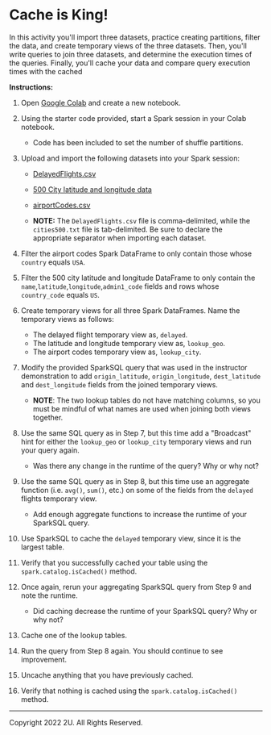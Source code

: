 # Cache is King!

In this activity you'll import three datasets, practice creating partitions, filter the data, and create temporary views of the three datasets. Then, you'll write queries to join three datasets, and determine the execution times of the queries. Finally, you'll cache your data and compare query execution times with the cached 

**Instructions:**

1. Open [Google Colab](https://colab.research.google.com/) and create a new notebook. 

2. Using the starter code provided, start a Spark session in your Colab notebook. 

    * Code has been included to set the number of shuffle partitions.

3.  Upload and import the following datasets into your Spark session:

    * [DelayedFlights.csv](https://2u-data-curriculum-team.s3.amazonaws.com/nflx-data-science-adv/week-5/DelayedFlights.csv)
    * [500 City latitude and longitude data](https://2u-data-curriculum-team.s3.amazonaws.com/nflx-data-science-adv/week-5/cities500.txt)
    * [airportCodes.csv](https://2u-data-curriculum-team.s3.amazonaws.com/nflx-data-science-adv/week-5/airportCodes.csv)

    * **NOTE:** The `DelayedFlights.csv` file is comma-delimited, while the `cities500.txt` file is tab-delimited. Be sure to declare the appropriate separator when importing each dataset. 

4. Filter the airport codes Spark DataFrame to only contain those whose `country` equals `USA`.

5. Filter the 500 city latitude and longitude DataFrame to only contain the `name`,`latitude`,`longitude`,`admin1_code` fields and rows whose `country_code` equals `US`.

6. Create temporary views for all three Spark DataFrames. Name the temporary views as follows:
    
    * The delayed flight temporary view as, `delayed`.
    * The latitude and longitude temporary view as, `lookup_geo`.
    * The airport codes temporary view as, `lookup_city`.

7. Modify the provided SparkSQL query that was used in the instructor demonstration to add `origin_latitude`, `origin_longitude`, `dest_latitude` and `dest_longitude` fields from the joined temporary views.
   
    * **NOTE**:  The two lookup tables do not have matching columns, so you must be mindful of what names are  used when joining both views together.   

8. Use the same SQL query as in Step 7, but this time add a "Broadcast" hint for either the `lookup_geo` or `lookup_city` temporary views and run your query again. 

    * Was there any change in the runtime of the query? Why or why not?

9. Use the same SQL query as in Step 8, but this time use an aggregate function (i.e. `avg()`, `sum()`, etc.) on some of the fields from the `delayed` flights temporary view. 
   
    * Add enough aggregate functions to increase the runtime of your SparkSQL query. 

10. Use SparkSQL to cache the `delayed` temporary view, since it is the largest table. 

11. Verify that you successfully cached your table using the `spark.catalog.isCached()` method.

12. Once again, rerun your aggregating SparkSQL query from Step 9 and note the runtime.

    * Did caching decrease the runtime of your SparkSQL query? Why or why not?

13. Cache one of the lookup tables.

14. Run the query from Step 8 again. You should continue to see improvement.

15. Uncache anything that you have previously cached.

16. Verify that nothing is cached using the `spark.catalog.isCached()` method.


---

Copyright 2022 2U. All Rights Reserved.